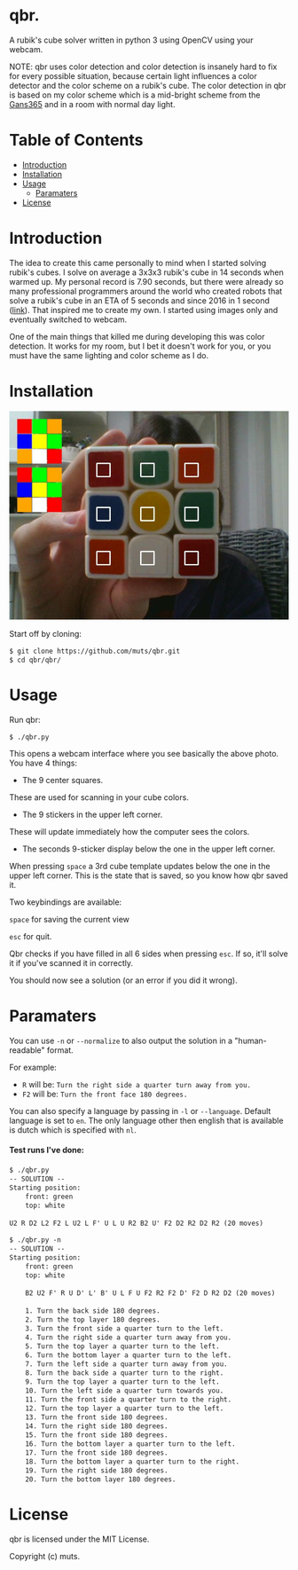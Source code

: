 # qbr.
A rubik's cube solver written in python 3 using OpenCV using your webcam.

NOTE: qbr uses color detection and color detection is insanely hard to fix for
every possible situation, because certain light influences a color detector and the
color scheme on a rubik's cube.
The color detection in qbr is based on my color scheme which is a mid-bright scheme from
the [Gans365](http://thecubicle.us/images/gans56b3.jpg) and in a room with normal day light.

# Table of Contents
- [Introduction](#introduction)
- [Installation](#installation)
- [Usage](#usage)
    - [Paramaters](#paramaters)
- [License](#license)


# Introduction
The idea to create this came personally to mind when I started solving rubik's cubes.
I solve on average a 3x3x3 rubik's cube in 14 seconds when warmed up. My personal record
is 7.90 seconds, but there were already so many professional programmers around the world
who created robots that solve a rubik's cube in an ETA of 5 seconds and since 2016 in 1 second
([link](https://www.youtube.com/watch?v=ixTddQQ2Hs4)).
That inspired me to create my own. I started using images only and eventually switched to webcam.

One of the main things that killed me during developing this was color detection. It works for my
room, but I bet it doesn't work for you, or you must have the same lighting and color scheme as I do.

# Installation
![demo](demo.png)

Start off by cloning:
```
$ git clone https://github.com/muts/qbr.git
$ cd qbr/qbr/
```

# Usage

Run qbr:

```
$ ./qbr.py
```

This opens a webcam interface where you see basically the above photo.
You have 4 things:

* The 9 center squares.

These are used for scanning in
your cube colors.

* The 9 stickers in the upper left corner.

These will update
immediately how the computer sees the colors.

* The seconds 9-sticker display below the one in the upper left corner.

When pressing `space` a 3rd cube template updates below the one in the upper left corner.
This is the state that is saved, so you know how qbr saved it.

Two keybindings are available:

`space` for saving the current view

`esc` for quit.

Qbr checks if you have filled in all 6 sides when pressing `esc`. If so, it'll
solve it if you've scanned it in correctly.

You should now see a solution (or an error if you did it wrong).

# Paramaters

You can use `-n` or `--normalize` to also output the solution in a "human-readable" format.

For example:

* `R` will be: `Turn the right side a quarter turn away from you.`
* `F2` will be: `Turn the front face 180 degrees.`

You can also specify a language by passing in `-l` or `--language`. Default language
is set to `en`. The only language other then english that is available is dutch which
is specified with `nl`.


#### Test runs I've done:

```
$ ./qbr.py
-- SOLUTION --
Starting position:
    front: green
    top: white

U2 R D2 L2 F2 L U2 L F' U L U R2 B2 U' F2 D2 R2 D2 R2 (20 moves)
```

```
$ ./qbr.py -n
-- SOLUTION --
Starting position:
    front: green
    top: white

    B2 U2 F' R U D' L' B' U L F U F2 R2 F2 D' F2 D R2 D2 (20 moves)

    1. Turn the back side 180 degrees.
    2. Turn the top layer 180 degrees.
    3. Turn the front side a quarter turn to the left.
    4. Turn the right side a quarter turn away from you.
    5. Turn the top layer a quarter turn to the left.
    6. Turn the bottom layer a quarter turn to the left.
    7. Turn the left side a quarter turn away from you.
    8. Turn the back side a quarter turn to the right.
    9. Turn the top layer a quarter turn to the left.
    10. Turn the left side a quarter turn towards you.
    11. Turn the front side a quarter turn to the right.
    12. Turn the top layer a quarter turn to the left.
    13. Turn the front side 180 degrees.
    14. Turn the right side 180 degrees.
    15. Turn the front side 180 degrees.
    16. Turn the bottom layer a quarter turn to the left.
    17. Turn the front side 180 degrees.
    18. Turn the bottom layer a quarter turn to the right.
    19. Turn the right side 180 degrees.
    20. Turn the bottom layer 180 degrees.
```


# License

qbr is licensed under the MIT License.

Copyright (c) muts.
